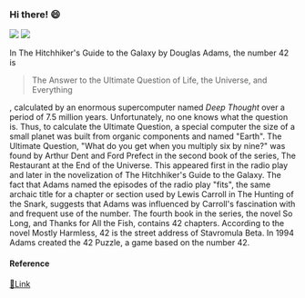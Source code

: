 ### Hi there! 😄
<img src="https://visitor-badge.glitch.me/badge?page_id=hyeondnl.visitor-badge"> <a href="mailto:dev.hyeondnl+github@gmail.com?subject=[GitHub]"><img src="https://img.shields.io/badge/Gmail-hyeondnl-red.svg"></a>

In The Hitchhiker's Guide to the Galaxy by Douglas Adams, the number 42 is
> The Answer to the Ultimate Question of Life, the Universe, and Everything

, calculated by an enormous supercomputer named *Deep Thought* over a period of 7.5 million years. Unfortunately, no one knows what the question is. Thus, to calculate the Ultimate Question, a special computer the size of a small planet was built from organic components and named "Earth". The Ultimate Question,
"What do you get when you multiply six by nine?"
was found by Arthur Dent and Ford Prefect in the second book of the series, The Restaurant at the End of the Universe. This appeared first in the radio play and later in the novelization of The Hitchhiker's Guide to the Galaxy. The fact that Adams named the episodes of the radio play "fits", the same archaic title for a chapter or section used by Lewis Carroll in The Hunting of the Snark, suggests that Adams was influenced by Carroll's fascination with and frequent use of the number. The fourth book in the series, the novel So Long, and Thanks for All the Fish, contains 42 chapters. According to the novel Mostly Harmless, 42 is the street address of Stavromula Beta. In 1994 Adams created the 42 Puzzle, a game based on the number 42.

#### Reference
[💬Link](https://en.wikipedia.org/wiki/42_(number)#The_Hitchhiker's_Guide_to_the_Galaxy)
